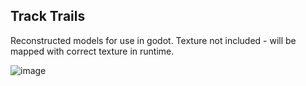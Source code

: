 ## Track Trails

Reconstructed models for use in godot. Texture not included - will be mapped with correct texture in runtime.

![image](https://github.com/jupiterbjy/OpenAT/assets/26041217/016dea79-034b-400d-b3ea-e2b16598dd43)

